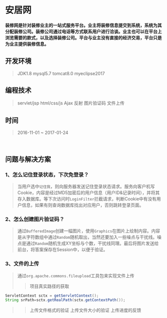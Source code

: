 # 安居网
#### 装修网是针对装修业主的一站式服务平台。业主将装修信息提交到系统，系统为其分配装修公司。装修公司通过电话等方式联系用户进行洽谈。业主也可以在平台上浏览需要的款式，以及选择装修公司。平台与业主没有直接的经济交易，平台只是为业主提供装修信息。


## 开发环境
>JDK1.8 mysql5.7 tomcat8.0 myeclipse2017
## 编程技术
>servlet/jsp html/css/js Ajax 反射 图片验证码 文件上传
## 时间
>2016-11-01 ~ 2017-01-24
<br>

## 问题与解决方案
### 1、怎么记住登录状态，下次免登录？
>当用户选中`记住我`，则向服务器发送记住登录状态请求。服务向客户机写Cookie，内容是经过MD5加密后的用户信息（用户ID&记录时间），并将其存入数据库。等下次访问时`LoginFilter`拦截请求，判断Cookie中有没有用户信息，如果有则查询数据库找出对应用户，否则跳转登录页面。
### 2、怎么创建图片验证码？
>通过`BufferedImage`创建一幅图片，使用`Graphics`在图片上绘制内容。内容是从字符数组中通过`Random`随机取出，当然还要加入一些噪点与干扰线。噪点是通过`Random`随机生成XY坐标与个数，干扰线同理。最后将图片发送给前台，将答案保存在Session中，以便于验证。
### 3、文件的上传
>通过`org.apache.commons.fileupload`工具包来实现文件上传
>>项目真实路径的获取
```Java
ServletContext sctx = getServletContext();
String srPath=sctx.getRealPath(sctx.getContextPath());
```
>>上传文件格式的验证
>>上传文件大小的验证
>>上传进度的反馈
